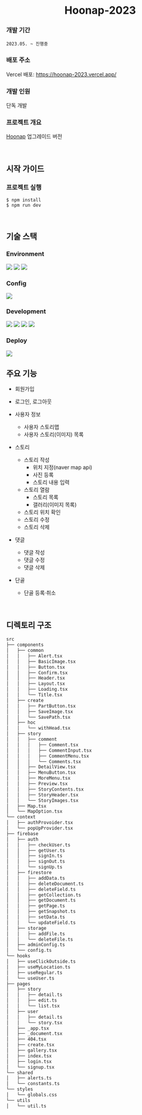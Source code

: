 <h1 align="center">Hoonap-2023</h1>

### 개발 기간

    2023.05. ~ 진행중

### 배포 주소

Vercel 배포: https://hoonap-2023.vercel.app/

### 개발 인원

단독 개발

### 프로젝트 개요

[Hoonap](https://github.com/By-hoon/Hoonap) 업그레이드 버전

<br>

## 시작 가이드

### 프로젝트 실행

    $ npm install
    $ npm run dev

<br>

## 기술 스택

### Environment

<img src="https://img.shields.io/badge/Visual studio code-007ACC?style=for-the-badge&logo=Visual studio code&logoColor=white">
<img src="https://img.shields.io/badge/git-F05032?style=for-the-badge&logo=git&logoColor=white">
<img src="https://img.shields.io/badge/github-181717?style=for-the-badge&logo=github&logoColor=white">

### Config

<img src="https://img.shields.io/badge/npm-CB3837?style=for-the-badge&logo=npm&logoColor=white">

### Development

<img src="https://img.shields.io/badge/Typescript-3178C6?style=for-the-badge&logo=Typescript&logoColor=white">
<img src="https://img.shields.io/badge/React-000000?style=for-the-badge&logo=React&logoColor=61DAFB">
<img src="https://img.shields.io/badge/Next.js-000000?style=for-the-badge&logo=Next.js&logoColor=white">
<img src="https://img.shields.io/badge/Tailwind css-06B6D4?style=for-the-badge&logo=tailwindcss&logoColor=white">

### Deploy

<img src="https://img.shields.io/badge/vercel-000000?style=for-the-badge&logo=vercel&logoColor=white">

<br>

## 주요 기능

- 회원가입
- 로그인, 로그아웃

- 사용자 정보

  - 사용자 스토리맵
  - 사용자 스토리(이미지) 목록

- 스토리

  - 스토리 작성
    - 위치 지정(naver map api)
    - 사진 등록
    - 스토리 내용 입력
  - 스토리 열람
    - 스토리 목록
    - 갤러리(이미지 목록)
  - 스토리 위치 확인
  - 스토리 수정
  - 스토리 삭제

- 댓글

  - 댓글 작성
  - 댓글 수정
  - 댓글 삭제

- 단골
  - 단골 등록·취소

<br>

## 디렉토리 구조

```bash
src
├── components
│   ├── common
│   │   ├── Alert.tsx
│   │   ├── BasicImage.tsx
│   │   ├── Button.tsx
│   │   ├── Confirm.tsx
│   │   ├── Header.tsx
│   │   ├── Layout.tsx
│   │   ├── Loading.tsx
│   │   └── Title.tsx
│   ├── create
│   │   ├── PartButton.tsx
│   │   ├── SaveImage.tsx
│   │   └── SavePath.tsx
│   ├── hoc
│   │   └── withHead.tsx
│   ├── story
│   │   ├── comment
│   │   │   ├── Comment.tsx
│   │   │   ├── CommentInput.tsx
│   │   │   ├── CommentMenu.tsx
│   │   │   └── Comments.tsx
│   │   ├── DetailView.tsx
│   │   ├── MenuButton.tsx
│   │   ├── MoreMenu.tsx
│   │   ├── Preview.tsx
│   │   ├── StoryContents.tsx
│   │   ├── StoryHeader.tsx
│   │   └── StoryImages.tsx
│   ├── Map.tsx
│   └── MapOption.tsx
└── context
│   ├── authProvoider.tsx
│   └── popUpProvider.tsx
├── firebase
│   ├── auth
│   │   ├── checkUser.ts
│   │   ├── getUser.ts
│   │   ├── signIn.ts
│   │   ├── signOut.ts
│   │   └── signUp.ts
│   ├── firestore
│   │   ├── addData.ts
│   │   ├── deleteDocument.ts
│   │   ├── deleteField.ts
│   │   ├── getCollection.ts
│   │   ├── getDocument.ts
│   │   ├── getPage.ts
│   │   ├── getSnapshot.ts
│   │   ├── setData.ts
│   │   └── updateField.ts
│   ├── storage
│   │   ├── addFile.ts
│   │   └── deleteFile.ts
│   ├── adminConfig.ts
│   └── config.ts
└── hooks
│   ├── useClickOutside.ts
│   ├── useMyLocation.ts
│   ├── useRegular.ts
│   └── useUser.ts
├── pages
│   ├── story
│   │   ├── detail.ts
│   │   ├── edit.ts
│   │   └── list.tsx
│   ├── user
│   │   ├── detail.ts
│   │   └── story.tsx
│   ├── _app.tsx
│   ├── _document.tsx
│   ├── 404.tsx
│   ├── create.tsx
│   ├── gallery.tsx
│   ├── index.tsx
│   ├── login.tsx
│   └── signup.tsx
└── shared
│   ├── alerts.ts
│   └── constants.ts
└── styles
│   └── globals.css
└── utils
│   └── util.ts
```

